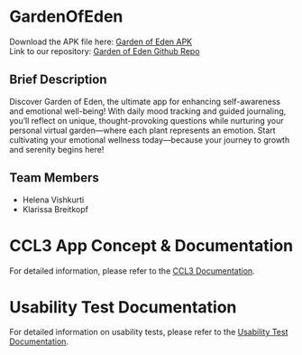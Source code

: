 # GardenOfEden
Download the APK file here: [Garden of Eden APK](GardenOfEden.apk)  
Link to our repository: [Garden of Eden Github Repo](https://github.com/HelenaTrojes/GardenOfEden)

## Brief Description
Discover Garden of Eden, the ultimate app for enhancing self-awareness and emotional well-being! 
With daily mood tracking and guided journaling, you’ll reflect on unique, thought-provoking questions 
while nurturing your personal virtual garden—where each plant represents an emotion. 
Start cultivating your emotional wellness today—because your journey to growth and serenity begins here!

## Team Members
- Helena Vishkurti
- Klarissa Breitkopf
  
# CCL3 App Concept & Documentation
For detailed information, please refer to the [CCL3 Documentation](docs/documentation.md).

# Usability Test Documentation
For detailed information on usability tests, please refer to the [Usability Test Documentation](docs/usability_tests.md).
